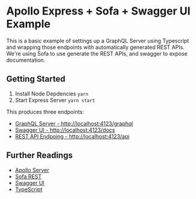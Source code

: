 # Apollo Express + Sofa + Swagger UI Example

This is a basic example of settings up a GraphQL Server using Typescript and wrapping those endpoints with automatically generated REST APIs. We're using Sofa to use generate the REST APIs, and swagger to expose documentation.

## Getting Started

1. Install Node Depdencies `yarn`
2. Start Express Server `yarn start`

This produces three endpoints:

- [GraphQL Server - http://localhost:4123/graphql](http://localhost:4123/graphql)
- [Swagger UI - http://localhost:4123/docs](http://localhost:4123/docs)
- [REST API Endpoing - http://localhost:4123/api](http://localhost:4123/api)

## Further Readings

- [Apollo Server](https://www.apollographql.com/docs/apollo-server/)
- [Sofa REST](https://sofa-api.com)
- [Swagger UI](https://github.com/scottie1984/swagger-ui-express)
- [TypeScript](https://www.typescriptlang.org/)
